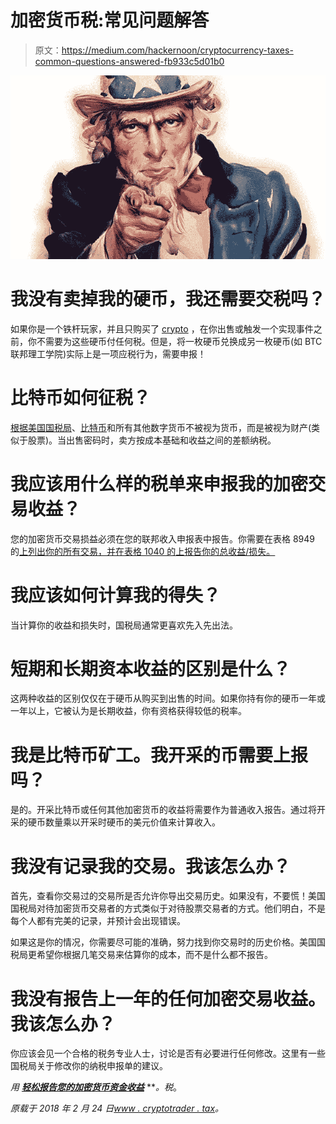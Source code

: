# 加密货币税:常见问题解答

> 原文：<https://medium.com/hackernoon/cryptocurrency-taxes-common-questions-answered-fb933c5d01b0>

![](img/811e5c13f9c16e18d47234d3e7b14a54.png)

# 我没有卖掉我的硬币，我还需要交税吗？

如果你是一个铁杆玩家，并且只购买了 [crypto](https://hackernoon.com/tagged/crypto) ，在你出售或触发一个实现事件之前，你不需要为这些硬币付任何税。但是，将一枚硬币兑换成另一枚硬币(如 BTC 联邦理工学院)实际上是一项应税行为，需要申报！

# 比特币如何征税？

[根据美国国税局](https://www.irs.gov/newsroom/irs-virtual-currency-guidance)、[比特币](https://hackernoon.com/tagged/bitcoin)和所有其他数字货币不被视为货币，而是被视为财产(类似于股票)。当出售密码时，卖方按成本基础和收益之间的差额纳税。

# 我应该用什么样的税单来申报我的加密交易收益？

您的加密货币交易损益必须在您的联邦收入申报表中报告。你需要在表格 8949 的[上列出你的所有交易，并在表格 1040 的](https://www.irs.gov/pub/irs-pdf/f8949.pdf)[上报告你的总收益/损失。](https://www.irs.gov/pub/irs-pdf/f1040sd.pdf)

# 我应该如何计算我的得失？

当计算你的收益和损失时，国税局通常更喜欢先入先出法。

# 短期和长期资本收益的区别是什么？

这两种收益的区别仅仅在于硬币从购买到出售的时间。如果你持有你的硬币一年或一年以上，它被认为是长期收益，你有资格获得较低的税率。

# 我是比特币矿工。我开采的币需要上报吗？

是的。开采比特币或任何其他加密货币的收益将需要作为普通收入报告。通过将开采的硬币数量乘以开采时硬币的美元价值来计算收入。

# 我没有记录我的交易。我该怎么办？

首先，查看你交易过的交易所是否允许你导出交易历史。如果没有，不要慌！美国国税局对待加密货币交易者的方式类似于对待股票交易者的方式。他们明白，不是每个人都有完美的记录，并预计会出现错误。

如果这是你的情况，你需要尽可能的准确，努力找到你交易时的历史价格。美国国税局更希望你根据几笔交易来估算你的成本，而不是什么都不报告。

# 我没有报告上一年的任何加密交易收益。我该怎么办？

你应该会见一个合格的税务专业人士，讨论是否有必要进行任何修改。这里有一些国税局关于修改你的纳税申报单的建议。

*用* [***轻松报告您的加密货币资金收益***](https://www.cryptotrader.tax) ***。*税**。

*原载于 2018 年 2 月 24 日*[*www . cryptotrader . tax*](https://www.cryptotrader.tax/blog/bitcoin-cryptocurrency-taxes-common-questions-answered/)*。*